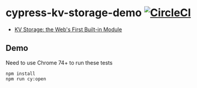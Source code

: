 # cypress-kv-storage-demo [![CircleCI](https://circleci.com/gh/bahmutov/cypress-kv-storage-demo/tree/master.svg?style=svg&circle-token=667cdb7f76b3229190e67df2f992e428f2d8d1b8)](https://circleci.com/gh/bahmutov/cypress-kv-storage-demo/tree/master)

- [KV Storage: the Web's First Built-in Module](https://developers.google.com/web/updates/2019/03/kv-storage)

## Demo

Need to use Chrome 74+ to run these tests

```shell
npm install
npm run cy:open
```
